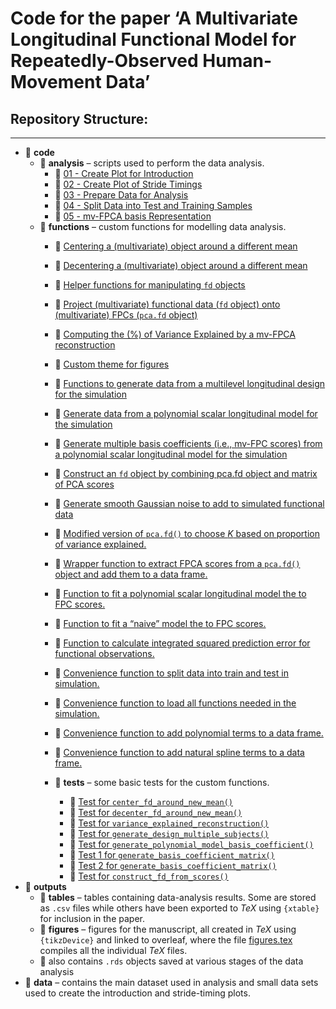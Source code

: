 Code for the paper ‘A Multivariate Longitudinal Functional Model for
Repeatedly-Observed Human-Movement Data’
================

## Repository Structure:

------------------------------------------------------------------------

- :open_file_folder: **code**
  - :open_file_folder: **analysis** – scripts used to perform the data
    analysis.
    - :page_facing_up: [01 - Create Plot for
      Introduction](code/analysis/01-introduction-plot.R)
    - :page_facing_up: [02 - Create Plot of Stride
      Timings](code/analysis/02-strides-timing-plot.R)
    - :page_facing_up: [03 - Prepare Data for
      Analysis](code/analysis/03-data-preparation.R)
    - :page_facing_up: [04 - Split Data into Test and Training
      Samples](code/analysis/04-test-train-split.R)
    - :page_facing_up: [05 - mv-FPCA basis
      Representation](code/analysis/05-basis-representation.R)
  - :open_file_folder: **functions** – custom functions for modelling
    data analysis.
    - :page_facing_up: [Centering a (multivariate) object around a
      different mean](code/functions/center_fd_around_new_mean.R)

    - :page_facing_up: [Decentering a (multivariate) object around a
      different mean](code/functions/decenter_fd_around_new_mean.R)

    - :page_facing_up: [Helper functions for manipulating `fd`
      objects](code/functions/functions-helper-smoothing.R)

    - :page_facing_up: [Project (multivariate) functional data (`fd`
      object) onto (multivariate) FPCs (`pca.fd`
      object)](code/functions/project_data_onto_fpcs.R)  

    - :page_facing_up: [Computing the (%) of Variance Explained by a
      mv-FPCA
      reconstruction](code/functions/variance_explained_reconstruction.R)

    - :page_facing_up: [Custom theme for
      figures](code/functions/theme_gunning.R)

    - :page_facing_up: [Functions to generate data from a multilevel
      longitudinal design for the
      simulation](code/functions/generate_design.R)

    - :page_facing_up: [Generate data from a polynomial scalar
      longitudinal model for the
      simulation](code/functions/generate_polynomial_model_basis_coefficient.R)

    - :page_facing_up: [Generate multiple basis coefficients (i.e.,
      mv-FPC scores) from a polynomial scalar longitudinal model for the
      simulation](code/functions/generate-basis-coefficient-matrix.R)

    - :page_facing_up: [Construct an `fd` object by combining pca.fd
      object and matrix of PCA
      scores](code/functions/construct_fd_from_scores.R)

    - :page_facing_up: [Generate smooth Gaussian noise to add to
      simulated functional
      data](code/functions/function-generate-smooth-noise.R)

    - :page_facing_up: [Modified version of `pca.fd()` to choose $K$
      based on proportion of variance
      explained.](code/functions/pca.fd_pve_cutoff.R)

    - :page_facing_up: [Wrapper function to extract FPCA scores from a
      `pca.fd()` object and add them to a data
      frame.](code/functions/add_pca.fd_scores_to_df.R)

    - :page_facing_up: [Function to fit a polynomial scalar longitudinal
      model the to FPC scores.](code/functions/fit_poly.R)

    - :page_facing_up: [Function to fit a “naive” model the to FPC
      scores.](code/functions/fit_naive.R)

    - :page_facing_up: [Function to calculate integrated squared
      prediction error for functional
      observations.](code/functions/calculate_prediction_error.R)

    - :page_facing_up: [Convenience function to split data into train
      and test in simulation.](code/functions/split_train_test.R)

    - :page_facing_up: [Convenience function to load all functions
      needed in the
      simulation.](code/functions/source_all_simulation_functions.R)

    - :page_facing_up: [Convenience function to add polynomial terms to
      a data frame.](code/functions/add_poly_to_df.R)

    - :page_facing_up: [Convenience function to add natural spline terms
      to a data frame.](code/functions/add_natural_splines_to_df.R)

    - :open_file_folder: **tests** – some basic tests for the custom
      functions.

      - :page_facing_up: [Test for
        `center_fd_around_new_mean()`](code/functions/tests/test-center_fd_around_new_mean.R)
      - :page_facing_up: [Test for
        `decenter_fd_around_new_mean()`](code/functions/tests/test-decenter_fd_around_new_mean.R)
      - :page_facing_up: [Test for
        `variance_explained_reconstruction()`](code/functions/tests/test-variance-explained-reconstruction.R)
      - :page_facing_up: [Test for
        `generate_design_multiple_subjects()`](code/functions/tests/test-generate-design.R)
      - :page_facing_up: [Test for
        `generate_polynomial_model_basis_coefficient()`](code/functions/tests/test-generate_polynomial_model_basis_coefficient.R)
      - :page_facing_up: [Test 1 for
        `generate_basis_coefficient_matrix()`](code/functions/tests/test-generate-basis-coefficient-matrix-01.R)
      - :page_facing_up: [Test 2 for
        `generate_basis_coefficient_matrix()`](code/functions/tests/test-generate-basis-coefficient-matrix-02.R)
      - :page_facing_up: [Test for
        `construct_fd_from_scores()`](code/functions/tests/test_construct_fd_from_scores.R)
- :open_file_folder: **outputs**
  - :open_file_folder: **tables** – tables containing data-analysis
    results. Some are stored as `.csv` files while others have been
    exported to $TeX$ using `{xtable}` for inclusion in the paper.
  - :open_file_folder: **figures** – figures for the manuscript, all
    created in $TeX$ using `{tikzDevice}` and linked to overleaf, where
    the file [figures.tex](outputs/figures/figures.tex) compiles all the
    individual $TeX$ files.
  - 💾 also contains `.rds` objects saved at various stages of the data
    analysis
- :open_file_folder: **data** – contains the main dataset used in
  analysis and small data sets used to create the introduction and
  stride-timing plots.
